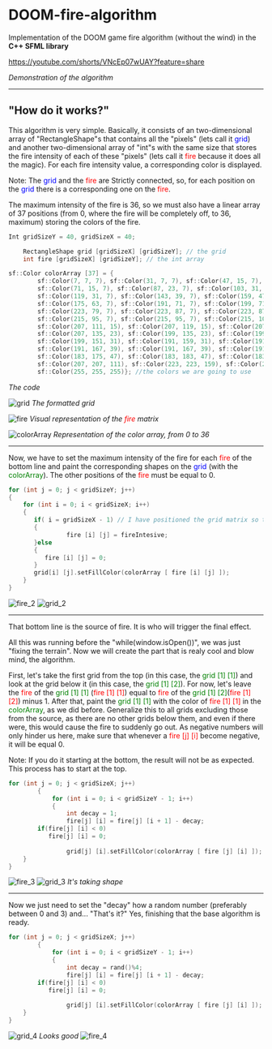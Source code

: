 # DOOM-fire-algorithm
Implementation of the DOOM game fire algorithm (without the wind) in the __C++ SFML library__


<https://youtube.com/shorts/VNcEp07wUAY?feature=share>

*Demonstration of the algorithm*

___

## "How do it works?"
This algorithm is very simple. Basically, it consists of an two-dimensional array of "RectangleShape"s that contains all the "pixels" (lets call it <span style="color:blue">grid</span>) and another two-dimensional array of "int"s with the same size that stores the fire intensity of each of these "pixels" (lets call it <span style="color:red">fire</span> because it does all the magic). For each fire intensity value, a corresponding color is displayed.

Note: The <span style="color:blue">grid</span> and the <span style="color:red">fire</span> are Strictly connected, so, for each position on the <span style="color:blue">grid</span> there is a corresponding one on the <span style="color:red">fire</span>.

The maximum intensity of the fire is 36, so we must also have a linear array of 37 positions (from 0, where the fire will be completely off, to 36, maximum) storing the colors of the fire.

~~~c++
Int gridSizeY = 40, gridSizeX = 40;

	RectangleShape grid [gridSizeX] [gridSizeY]; // the grid
	int fire [gridSizeX] [gridSizeY]; // the int array

sf::Color colorArray [37] = {
		sf::Color(7, 7, 7), sf::Color(31, 7, 7), sf::Color(47, 15, 7),
		sf::Color(71, 15, 7), sf::Color(87, 23, 7), sf::Color(103, 31, 7),
		sf::Color(119, 31, 7), sf::Color(143, 39, 7), sf::Color(159, 47, 7),
		sf::Color(175, 63, 7), sf::Color(191, 71, 7), sf::Color(199, 71, 7),
		sf::Color(223, 79, 7), sf::Color(223, 87, 7), sf::Color(223, 87, 7),
		sf::Color(215, 95, 7), sf::Color(215, 95, 7), sf::Color(215, 103, 15),
		sf::Color(207, 111, 15), sf::Color(207, 119, 15), sf::Color(207, 127, 15),
		sf::Color(207, 135, 23), sf::Color(199, 135, 23), sf::Color(199, 143, 23),
		sf::Color(199, 151, 31), sf::Color(191, 159, 31), sf::Color(191, 159, 31),
		sf::Color(191, 167, 39), sf::Color(191, 167, 39), sf::Color(191, 175, 47),
		sf::Color(183, 175, 47), sf::Color(183, 183, 47), sf::Color(183, 183, 55),
		sf::Color(207, 207, 111), sf::Color(223, 223, 159), sf::Color(239, 239, 199),
		sf::Color(255, 255, 255)}; //the colors we are going to use


~~~
*The code*

![grid](https://media.discordapp.net/attachments/798356705129136151/924198465788084264/311_Sem_Titulo_20211224213141.png)
*The formatted grid*

![fire](https://media.discordapp.net/attachments/798356705129136151/924208788528037898/313_Sem_Titulo_20211225045428.png)
*Visual representation of the <span style="color:red">fire</span> matrix*

![colorArray](https://media.discordapp.net/attachments/798356705129136151/924078743847305277/1_39evHRnjVN_D78B09Tzf7A.png)
*Representation of the color array, from 0 to 36*

___

Now, we have to set the maximum intensity of the fire for each <span style="color:red">fire</span> of the bottom line and paint the corresponding shapes on the <span style="color:blue">grid</span> (with the <span style="color:green">colorArray</span>). The other positions of the <span style="color:red">fire</span> must be equal to 0.

~~~C++
for (int j = 0; j < gridSizeY; j++)
{
   	for (int i = 0; i < gridSizeX; i++)
	{
       if( i = gridSizeX - 1) // I have positioned the grid matrix so that the bottom row is the last
       {
	    		fire [i] [j] = fireIntesive;
       }else
       {
          fire [i] [j] = 0;
       }
       grid[i] [j].setFillColor(colorArray [ fire [i] [j] ]);
  	}
}
~~~
![fire_2](https://media.discordapp.net/attachments/798356705129136151/924208788314144819/312_Sem_Titulo_20211225045520.png)
![grid_2](https://media.discordapp.net/attachments/798356705129136151/924208788838445067/314_Sem_Titulo_20211225045342.png)

___

That bottom line is the source of fire. It is who will trigger the final effect.

All this was running before the "while(window.isOpen())", we was just "fixing the terrain". Now we will create the part that is realy cool and blow mind, the algorithm.

First, let's take the first grid from the top (in this case, the <span style="color:green">grid [1] [1]</span>) and look at the grid below it (in this case, the <span style="color:green">grid [1] [2]</span>). For now, let's leave the <span style="color:red">fire</span> of the <span style="color:green">grid [1] [1]</span> (<span style="color:red">fire [1] [1]</span>) equal to <span style="color:red">fire</span> of the <span style="color:green">grid [1] [2]</span>(<span style="color:red">fire [1] [2]</span>) minus 1. After that, paint the <span style="color:green">grid [1] [1]</span> with the color of <span style="color:red">fire [1] [1]</span> in the <span style="color:green">colorArray</span>, as we did before. Generalize this to all grids excluding those from the source, as there are no other grids below them, and even if there were, this would cause the fire to suddenly go out. As negative numbers will only hinder us here, make sure that whenever a <span style="color:red">fire [j] [i]</span> become negative, it will be equal 0.

Note: If you do it starting at the bottom, the result will not be as expected. This process has to start at the top.

~~~C++
for (int j = 0; j < gridSizeX; j++)
		{
			for (int i = 0; i < gridSizeY - 1; i++)
			{
				int decay = 1;	
				fire[j] [i] = fire[j] [i + 1] - decay;
        if(fire[j] [i] < 0)
           fire[j] [i] = 0;
					
				grid[j] [i].setFillColor(colorArray [ fire [j] [i] ]);
  	}
}
~~~
![fire_3](https://media.discordapp.net/attachments/798356705129136151/924231909670809600/315_Sem_Titulo_20211225062200.png)
![grid_3](https://media.discordapp.net/attachments/798356705129136151/924231910002163792/316_Sem_Titulo_20211225062722.png)
*It's taking shape*
___

Now we just need to set the "decay" how a random number (preferably between 0 and 3) and... "That's it?" Yes, finishing that the base algorithm is ready.
~~~C++
for (int j = 0; j < gridSizeX; j++)
		{
			for (int i = 0; i < gridSizeY - 1; i++)
			{
				int decay = rand()%4;
				fire[j] [i] = fire[j] [i + 1] - decay;
        if(fire[j] [i] < 0)
           fire[j] [i] = 0;
					
				grid[j] [i].setFillColor(colorArray [ fire [j] [i] ]);
  	}
}
~~~

![grid_4](https://media.discordapp.net/attachments/798356705129136151/924245806343680010/317_Sem_Titulo_20211225072003.png)
*Looks good*
![fire_4](https://media.discordapp.net/attachments/798356705129136151/924245806578552862/317_Sem_Titulo2_20211225072229.png)
